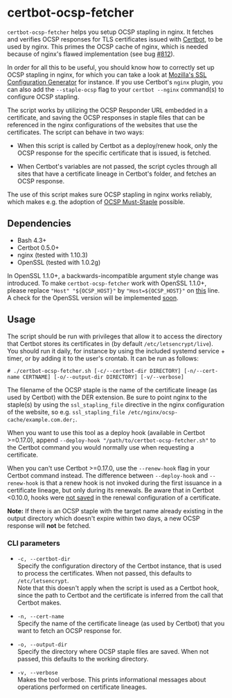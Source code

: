 # certbot-ocsp-fetcher
`certbot-ocsp-fetcher` helps you setup OCSP stapling in nginx. It fetches and
verifies OCSP responses for TLS certificates issued with [Certbot], to be used
by nginx. This primes the OCSP cache of nginx, which is needed because of
nginx's flawed implementation (see bug [#812]).

In order for all this to be useful, you should know how to correctly set up
OCSP stapling in nginx, for which you can take a look at
[Mozilla's SSL Configuration Generator] for instance. If you use Certbot's
`nginx` plugin, you can also add the `--staple-ocsp` flag to your
`certbot --nginx` command(s) to configure OCSP stapling.

The script works by utilizing the OCSP Responder URL embedded in a certificate,
and saving the OCSP responses in staple files that can be referenced in the
nginx configurations of the websites that use the certificates. The script can
behave in two ways:

  - When this script is called by Certbot as a deploy/renew hook, only the OCSP
    response for the specific certificate that is issued, is fetched.

  - When Certbot's variables are not passed, the script cycles through all sites
    that have a certificate lineage in Certbot's folder, and fetches an OCSP
    response.

The use of this script makes sure OCSP stapling in nginx works reliably, which
makes e.g. the adoption of [OCSP Must-Staple] possible.

## Dependencies
- Bash 4.3+
- Certbot 0.5.0+
- nginx (tested with 1.10.3)
- OpenSSL (tested with 1.0.2g)

In OpenSSL 1.1.0+, a backwards-incompatible argument style change was
introduced. To make `certbot-ocsp-fetcher` work with OpenSSL 1.1.0+, please replace
`"Host" "${OCSP_HOST}"` by `"Host=${OCSP_HOST}"` on [this][ocsp_host] line. A
check for the OpenSSL version will be implemented [soon][openssl-syntax-issue].

## Usage
The script should be run with privileges that allow it to access the directory
that Certbot stores its certificates in (by default `/etc/letsencrypt/live`).
You should run it daily, for instance by using the included systemd service +
timer, or by adding it to the user's crontab. It can be run as follows:

`# ./certbot-ocsp-fetcher.sh [-c/--certbot-dir DIRECTORY]
[-n/--cert-name CERTNAME] [-o/--output-dir DIRECTORY] [-v/--verbose]`

The filename of the OCSP staple is the name of the certificate lineage (as used
by Certbot) with the DER extension. Be sure to point nginx to the staple(s) by
using the `ssl_stapling_file` directive in the nginx configuration of the
website, so e.g. `ssl_stapling_file /etc/nginx/ocsp-cache/example.com.der;`.

When you want to use this tool as a deploy hook (available in Certbot >=0.17.0),
append `--deploy-hook "/path/to/certbot-ocsp-fetcher.sh"` to the Certbot command
you would normally use when requesting a certificate.

When you can't use Certbot >=0.17.0, use the `--renew-hook` flag in your
Certbot command instead. The difference between `--deploy-hook` and
`--renew-hook` is that a renew hook is not invoked during the first issuance in
a certificate lineage, but only during its renewals. Be aware that in Certbot
<0.10.0, hooks were [not saved] in the renewal configuration of a certificate.

**Note:** If there is an OCSP staple with the target name already existing in
the output directory which doesn't expire within two days, a new OCSP response
will **not** be fetched.

### CLI parameters
- `-c, --certbot-dir`\
  Specify the configuration directory of the Certbot instance, that is used to
  process the certificates. When not passed, this defaults to
  `/etc/letsencrypt`.\
  Note that this doesn't apply when the script is used as a Certbot hook, since
  the path to Certbot and the certificate is inferred from the call that Certbot
  makes.

- `-n, --cert-name`\
  Specify the name of the certificate lineage (as used by Certbot) that you want
  to fetch an OCSP response for.

- `-o, --output-dir`\
  Specify the directory where OCSP staple files are saved. When not passed, this
  defaults to the working directory.

- `-v, --verbose`\
  Makes the tool verbose. This prints informational messages about operations
  performed on certificate lineages.

 [Certbot]: https://github.com/certbot/certbot
 [#812]: https://trac.nginx.org/nginx/ticket/812
 [Mozilla's SSL Configuration Generator]: https://mozilla.github.io/server-side-tls/ssl-config-generator/
 [OCSP Must-Staple]: https://scotthelme.co.uk/ocsp-must-staple/
 [ocsp_host]: https://github.com/tomwassenberg/certbot-ocsp-fetcher/blob/e080b9838c1ee2f1cf05c6e9f366c19f986dc128/certbot-ocsp-fetcher.sh#L183
 [openssl-syntax-issue]: https://github.com/tomwassenberg/certbot-ocsp-fetcher/issues/16
 [not saved]: https://github.com/certbot/certbot/issues/3394
